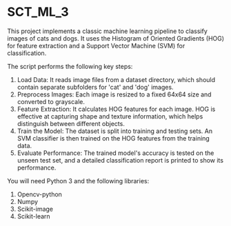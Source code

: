 # SCT_ML_3
This project implements a classic machine learning pipeline to classify images of cats and dogs. It uses the Histogram of Oriented Gradients (HOG) for feature extraction and a Support Vector Machine (SVM) for classification.

The script performs the following key steps:
1. Load Data: It reads image files from a dataset directory, which should contain separate subfolders for 'cat' and 'dog' images.
2. Preprocess Images: Each image is resized to a fixed 64x64 size and converted to grayscale.
3. Feature Extraction: It calculates HOG features for each image. HOG is effective at capturing shape and texture information, which helps distinguish between different objects.
4. Train the Model: The dataset is split into training and testing sets. An SVM classifier is then trained on the HOG features from the training data.
5. Evaluate Performance: The trained model's accuracy is tested on the unseen test set, and a detailed classification report is printed to show its performance.

You will need Python 3 and the following libraries:
1. Opencv-python
2. Numpy
3. Scikit-image
4. Scikit-learn
